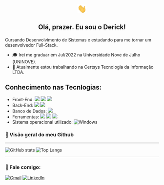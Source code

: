 <p align="center"><img src="https://github.com/ABSphreak/ABSphreak/blob/master/gifs/Hi.gif" width="30px"></p>

## <p align="center">Olá, prazer. Eu sou o Derick!</p>
Cursando Desenvolvimento de Sistemas e estudando para me tornar um desenvolvedor Full-Stack.

- 🎓 Irei me graduar em Jul/2022 na Universidade Nove de Julho (UNINOVE).
- 💼 Atualmente estou trabalhando na Certsys Tecnologia da Informação LTDA.
## Conhecimento nas Tecnlogias:
- Front-End: <img src = "https://img.shields.io/badge/-HTML5-E34F26?style=flat&logo=html5&logoColor=white"> <img src = "https://img.shields.io/badge/-CSS3-1572B6?style=flat&logo=css3&logoColor=white"> <img src="https://img.shields.io/badge/-JavaScript-eed718?style=flat&logo=javascript&logoColor=ffffff">
- Back-End: <img src="https://img.shields.io/badge/-Express.js-787878?style=flat"> <img src="https://img.shields.io/badge/-Node.js-3C873A?style=flat&logo=Node.js&logoColor=white">
- Banco de Dados: <!-- <img src="https://img.shields.io/badge/-MongoDB-4DB33D?style=flat&logo=mongodb&logoColor=FFFFFF"> --> <img src="https://img.shields.io/badge/-MySQL-F29111?style=flat&logo=mysql&logoColor=FFFFFF"> 
- Ferramentas: <img src="http://img.shields.io/badge/-VS%20Code-007ACC?style=flat&logo=visual%20studio%20code&logoColor=white"> <img src="http://img.shields.io/badge/-Git-F1502F?style=flat&logo=git&logoColor=FFFFFF"> <img src="http://img.shields.io/badge/-Github-000000?style=flat&logo=github&logoColor=FFFFFF">
- Sistema operacional utilizado: ![Windows](http://img.shields.io/badge/-Windows-0078D6?style=flat-square&logo=windows&logoColor=ffffff)

### 🧾 Visão geral do meu Github
---

![GitHub stats](https://github-readme-stats.vercel.app/api?username=DerickCSilva&show_icons=true&hide_border=true)
![Top Langs](https://github-readme-stats.vercel.app/api/top-langs/?username=DerickCSilva&layout=compact&hide=Vue&custom_title=Tecnologias%20mais%20utilizadas&card_width=400)


---

### 🤝 Fale comigo:
[![Gmail](https://img.shields.io/badge/-GMAIL-D14836?style=for-the-badge&logo=gmail&logoColor=white)](mailto:derick.cardoso17@gmail.com)
[![LinkedIn](https://img.shields.io/badge/-LINKEDIN-0077B5?style=for-the-badge&logo=linkedin&logoColor=white)](https://www.linkedin.com/in/derick-cardoso-da-silva-498183198/)
